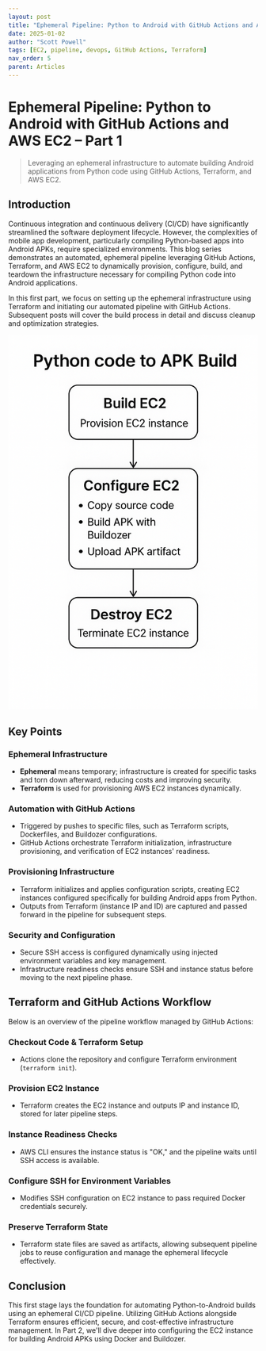 ```yaml
---
layout: post
title: "Ephemeral Pipeline: Python to Android with GitHub Actions and AWS EC2 – Part 1"
date: 2025-01-02
author: "Scott Powell"
tags: [EC2, pipeline, devops, GitHub Actions, Terraform]
nav_order: 5
parent: Articles
---
```


# Ephemeral Pipeline: Python to Android with GitHub Actions and AWS EC2 – Part 1

> Leveraging an ephemeral infrastructure to automate building Android applications from Python code using GitHub Actions, Terraform, and AWS EC2.

## Introduction

Continuous integration and continuous delivery (CI/CD) have significantly streamlined the software deployment lifecycle. However, the complexities of mobile app development, particularly compiling Python-based apps into Android APKs, require specialized environments. This blog series demonstrates an automated, ephemeral pipeline leveraging GitHub Actions, Terraform, and AWS EC2 to dynamically provision, configure, build, and teardown the infrastructure necessary for compiling Python code into Android applications.

In this first part, we focus on setting up the ephemeral infrastructure using Terraform and initiating our automated pipeline with GitHub Actions. Subsequent posts will cover the build process in detail and discuss cleanup and optimization strategies.

![pipeline overview](../pic/python_to_APK.png)

## Key Points

### Ephemeral Infrastructure
- **Ephemeral** means temporary; infrastructure is created for specific tasks and torn down afterward, reducing costs and improving security.
- **Terraform** is used for provisioning AWS EC2 instances dynamically.

### Automation with GitHub Actions
- Triggered by pushes to specific files, such as Terraform scripts, Dockerfiles, and Buildozer configurations.
- GitHub Actions orchestrate Terraform initialization, infrastructure provisioning, and verification of EC2 instances' readiness.

### Provisioning Infrastructure
- Terraform initializes and applies configuration scripts, creating EC2 instances configured specifically for building Android apps from Python.
- Outputs from Terraform (instance IP and ID) are captured and passed forward in the pipeline for subsequent steps.

### Security and Configuration
- Secure SSH access is configured dynamically using injected environment variables and key management.
- Infrastructure readiness checks ensure SSH and instance status before moving to the next pipeline phase.

## Terraform and GitHub Actions Workflow

Below is an overview of the pipeline workflow managed by GitHub Actions:

### Checkout Code & Terraform Setup
- Actions clone the repository and configure Terraform environment (`terraform init`).

### Provision EC2 Instance
- Terraform creates the EC2 instance and outputs IP and instance ID, stored for later pipeline steps.

### Instance Readiness Checks
- AWS CLI ensures the instance status is "OK," and the pipeline waits until SSH access is available.

### Configure SSH for Environment Variables
- Modifies SSH configuration on EC2 instance to pass required Docker credentials securely.

### Preserve Terraform State
- Terraform state files are saved as artifacts, allowing subsequent pipeline jobs to reuse configuration and manage the ephemeral lifecycle effectively.

## Conclusion

This first stage lays the foundation for automating Python-to-Android builds using an ephemeral CI/CD pipeline. Utilizing GitHub Actions alongside Terraform ensures efficient, secure, and cost-effective infrastructure management. In Part 2, we'll dive deeper into configuring the EC2 instance for building Android APKs using Docker and Buildozer.